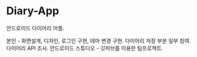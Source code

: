 # Diary-App

안드로이드 다이어리 어플.

본인 - 화면설계, 디자인, 로그인 구현, 테마 변경 구현. 다이어리 저장 부분 일부 참여. 다이어리 API 조사. 
안드로이드 스튜디오 - 깃허브를 이용한 팀프로젝트. 

